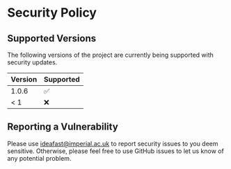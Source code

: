 # Security Policy

## Supported Versions

The following versions of the project are
currently being supported with security updates.

| Version | Supported          |
| ------- | ------------------ |
| 1.0.6   | :white_check_mark: |
| < 1     | :x:                |

## Reporting a Vulnerability

Please use ideafast@imperial.ac.uk to report security issues to you deem sensitive.
Otherwise, please feel free to use GitHub issues to let us know of any potential problem.
